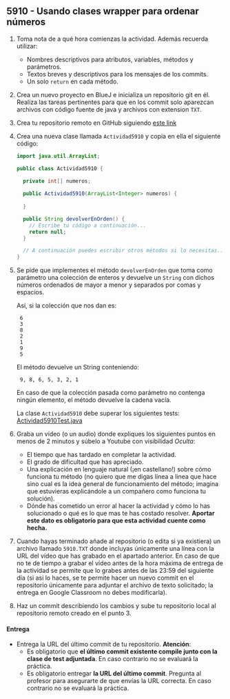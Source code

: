 ## 5910 - Usando clases wrapper para ordenar números

1. Toma nota de a qué hora comienzas la actividad. Además recuerda utilizar:
   * Nombres descriptivos para atributos, variables, métodos y parámetros.
   * Textos breves y descriptivos para los mensajes de los commits.
   * Un solo `return` en cada método.

2. Crea un nuevo proyecto en BlueJ e inicializa un repositorio git en él. Realiza las tareas pertinentes para que en los commit solo aparezcan archivos con código fuente de java y archivos con extension `TXT`.

3. Crea tu repositorio remoto en GitHub siguiendo [este link](https://classroom.github.com/a/JbDmi1f9)

5. Crea una nueva clase llamada `Actividad5910` y copia en ella el siguiente código: 

      ```java
      import java.util.ArrayList;

      public class Actividad5910 {
      
        private int[] numeros;
        
        public Actividad5910(ArrayList<Integer> numeros) {
        
        }

        public String devolverEnOrden() {
          // Escribe tu código a continuación...
          return null;
        }

        // A continuación puedes escribir otros métodos si lo necesitas...
      }
      ```

      
4. Se pide que implementes el método `devolverEnOrden` que toma como parámetro una colección de enteros y devuelve un `String` con dichos números ordenados de mayor a menor y separados por comas y espacios.

    Así, si la colección que nos dan es:

        6
        3
        8
        2
        1
        9
        5

    El método devuelve un String conteniendo:

        9, 8, 6, 5, 3, 2, 1

    En caso de que la colección pasada como parámetro no contenga ningún elemento, el método devuelve la cadena vacía.

    La clase `Actividad5910` debe superar los siguientes tests: [Actividad5910Test.java](https://gist.github.com/miguelbayon/2e7ea739579c600502fe45482292ce77)

5. Graba un vídeo (o un audio) donde expliques los siguientes puntos en menos de 2 minutos y súbelo a Youtube con visibilidad *Oculta*:
    - El tiempo que has tardado en completar la actividad.
    - El grado de dificultad que has apreciado.
    - Una explicación en lenguaje natural (¡en castellano!) sobre cómo funciona tu método (no quiero que me digas línea a linea que hace sino cual es la idea general de funcionamiento del método; imagina que estuvieras explicándole a un compañero como funciona tu solución).
    - Dónde has cometido un error al hacer la actividad y cómo lo has solucionado o qué es lo que mas te has costado resolver. **Aportar este dato es obligatorio para que esta actividad cuente como hecha.**

5. Cuando hayas terminado añade al repositorio (o edita si ya existiera) un archivo llamado `5910.TXT` donde incluyas únicamente una línea con la URL del vídeo que has grabado en el apartado anterior. En caso de que no te de tiempo a grabar el vídeo antes de la hora máxima de entrega de la actividad se permite que lo grabes antes de las 23:59 del siguiente día (si asi lo haces, se te permite hacer un nuevo commit en el repositorio únicamente para adjuntar el archivo de texto solicitado; la entrega en Google Classroom no debes modificarla).

6. Haz un commit describiendo los cambios y sube tu repositorio local al repositorio remoto creado en el punto 3.

#### Entrega

* Entrega la URL del último commit de tu repositorio. __Atención__: 
  * Es obligatorio que __el último commit existente compile junto con la clase de test adjuntada__. En caso contrario no se evaluará la práctica.
  * Es obligatorio entregar __la URL del último commit__. Pregunta al profesor para asegurarte de que envías la URL correcta. En caso contrario no se evaluará la práctica.

